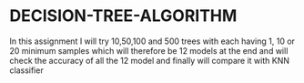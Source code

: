 # DECISION-TREE-ALGORITHM

In this assignment I will try 10,50,100 and 500 trees with each having 1, 10 or 20 minimum samples which will therefore be 12 models at the end and will check the accuracy of all the 12 model and finally will compare it with KNN classifier
